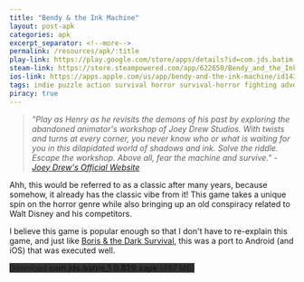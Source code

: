 ```yaml
---
title: "Bendy & the Ink Machine"
layout: post-apk
categories: apk
excerpt_separator: <!--more-->
permalink: /resources/apk/:title
play-link: https://play.google.com/store/apps/details?id=com.jds.batim
steam-link: https://store.steampowered.com/app/622650/Bendy_and_the_Ink_Machine/
ios-link: https://apps.apple.com/us/app/bendy-and-the-ink-machine/id1437669537
tags: indie puzzle action survival horror survival-horror fighting adventure strategy
piracy: true
---
```


> _"Play as Henry as he revisits the demons of his past by exploring the abandoned animator's workshop of Joey Drew Studios. With twists and turns at every corner, you never know who or what is waiting for you in this dilapidated world of shadows and ink. Solve the riddle. Escape the workshop. Above all, fear the machine and survive." - <a href="https://joeydrewstudios.com/batim" target="_blank">Joey Drew's Official Website</a>_

Ahh, this would be referred to as a classic after many years, because somehow, it already has the classic vibe from it! This game takes a unique spin on the horror genre while also bringing up an old conspiracy related to Walt Disney and his competitors. 

I believe this game is popular enough so that I don't have to re-explain this game, and just like [Boris & the Dark Survival](https://arifhamed.com/resources/apk/Boris-and-the-Dark-Survival), this was a port to Android (and iOS) that was executed well.

<div class="text-center">
    <a class="btn btn-dark btn-block w-100" onclick='apk("com.jds.batim_1.0.829.xapk")' style="text-decoration: none; background-color: #333;"> Download <b>com.jds.batim_1.0.829.xapk</b> (487 MB)</a>
</div>
